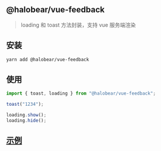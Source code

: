 ## @halobear/vue-feedback

> loading 和 toast 方法封装，支持 vue 服务端渲染

## 安装

```bash
yarn add @halobear/vue-feedback
```

## 使用

```js
import { toast, loading } from "@halobear/vue-feedback";

toast("1234");

loading.show();
loading.hide();
```

## [示例](./demo)
